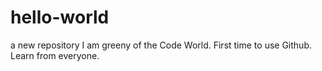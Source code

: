 # hello-world
a new repository 
I am greeny of the Code World. First time to use Github. Learn from everyone.
